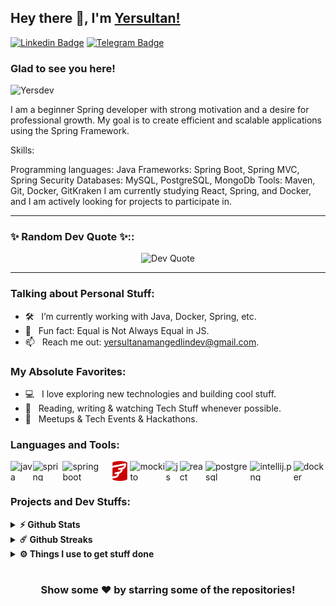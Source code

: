 ## Hey there 👋, I'm [Yersultan!](https://github.com/Yersdev/)

[![Linkedin Badge](https://img.shields.io/badge/-LinkedIn-0e76a8?style=flat-square&logo=Linkedin&logoColor=white)](https://linkedin.com/in/YersDev)
[![Telegram Badge](https://img.shields.io/badge/-Telegram-0e76a8?style=flat-square&logo=Telegram&logoColor=white)](https://t.me/Best0fWest)

### Glad to see you here! 
<p align="left"> <img src="https://komarev.com/ghpvc/?username=YersDev&label=Profile%20views&color=0e75b6&style=flat" alt="Yersdev" /> </p>
I am a beginner Spring developer with strong motivation and a desire for professional growth. My goal is to create efficient and scalable applications using the Spring Framework.

Skills:

Programming languages: Java
Frameworks: Spring Boot, Spring MVC, Spring Security
Databases: MySQL, PostgreSQL, MongoDb
Tools: Maven, Git, Docker, GitKraken
I am currently studying React, Spring, and Docker, and I am actively looking for projects to participate in.


<hr>
<h3 align="left">✨ Random Dev Quote ✨::</h3>
<p align="center">
  <img src="https://quotes-github-readme.vercel.app/api?type=horizontal&theme=dark" alt="Dev Quote" />
</p>
<hr>


### Talking about Personal Stuff:

- 🛠 &nbsp; I’m currently working with Java, Docker, Spring, etc.
- 👾 &nbsp; Fun fact: Equal is Not Always Equal in JS.
- 📫 &nbsp; Reach me out: yersultanamangedlindev@gmail.com.

### My Absolute Favorites:

- 💻 &nbsp; I love exploring new technologies and building cool stuff.
- 📰 &nbsp; Reading, writing & watching Tech Stuff whenever possible.
- 🍕 &nbsp; Meetups & Tech Events & Hackathons.

### Languages and Tools:

<div style="display: flex; flex-wrap: nowrap;">
    <img height="32" src="https://raw.githubusercontent.com/marwin1991/profile-technology-icons/refs/heads/main/icons/java.png" alt="java">
    <img height="32" src="https://raw.githubusercontent.com/marwin1991/profile-technology-icons/refs/heads/main/icons/spring.png" alt="spring">
    <img height="32" src="https://raw.githubusercontent.com/marwin1991/profile-technology-icons/refs/heads/main/icons/spring_boot.png" alt="spring boot">
    <img height="32" src="https://raw.githubusercontent.com/marwin1991/profile-technology-icons/refs/heads/main/icons/flyway.png" alt="flyway">
    <img height="32" src="https://raw.githubusercontent.com/marwin1991/profile-technology-icons/refs/heads/main/icons/mocikto.png" alt="mockito">
    <img height="32" src="https://raw.githubusercontent.com/marwin1991/profile-technology-icons/refs/heads/main/icons/javascript.png" alt="js">
    <img height="32" src="https://raw.githubusercontent.com/marwin1991/profile-technology-icons/refs/heads/main/icons/react.png" alt="react">
    <img height="32" src="https://raw.githubusercontent.com/marwin1991/profile-technology-icons/refs/heads/main/icons/postgresql.png" alt="postgresql">
    <img height="32" src="https://raw.githubusercontent.com/marwin1991/profile-technology-icons/refs/heads/main/icons/intellij.png" alt="intellij.png">
    <img height="32" src="https://raw.githubusercontent.com/marwin1991/profile-technology-icons/refs/heads/main/icons/docker.png" alt="docker">
</div>



### Projects and Dev Stuffs:

<details>
  <summary><b>⚡ Github Stats</b></summary>

  <br />
  <img height="180em" src="https://github-readme-stats.vercel.app/api?username=Yersdev&show_icons=true&hide_border=true&&count_private=true&include_all_commits=true" />
  <img height="180em" src="https://github-readme-stats.vercel.app/api/top-langs/?username=Yersdev&exclude_repo=KNN-Image-Classification&show_icons=true&hide_border=true&layout=compact&langs_count=8"/>
</details>

<details>
  <summary><b>☄️ Github Streaks</b></summary>

 <br />
[![GitHub Streak](https://streak-stats.demolab.com/?user=Yersdev&theme=dark)](https://git.io/streak-stats)


</details>

<details>
  <br />
  <summary><b>⚙️ Things I use to get stuff done</b></summary>
  	<ul>
  	    <li><b>OS:</b> Windows 11</li>
	    <li><b>Laptop: </b> ASUS Tuf Gaming</li>
  	    <li><b>Browser: </b> Chrome & Edge</li>
	    <li><b>Code Editor:</b> IntelliJ - The best editor out there</li>
 	    <li><b>Other Tools:</b> Postman, Obsidian, VsCode, GitKraken and ChatGpt</li>
	</ul>
</details>

#

<div align="center">

### Show some ❤️ by starring some of the repositories!

</div>
